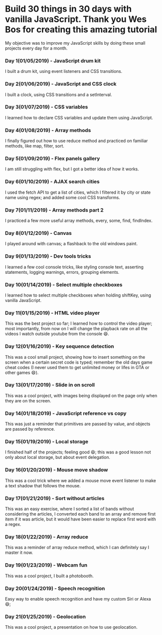 <h1>Build 30 things in 30 days with vanilla JavaScript. Thank you Wes Bos for creating this amazing tutorial</h1>
My objective was to improve my JavaScript skills by doing these small projects every day for a month.
<h3>Day 1(01/05/2019) - JavaScript drum kit</h3>
I built a drum kit, using event listeners and CSS transitions.
<h3>Day 2(01/06/2019) - JavaScript and CSS clock</h3>
I built a clock, using CSS transitions and a setInterval.
<h3>Day 3(01/07/2019) - CSS variables</h3>
I learned how to declare CSS variables and update them using JavaScript.
<h3>Day 4(01/08/2019) - Array methods</h3>
I finally figured out how to use reduce method and practiced on familiar methods, like map, filter, sort.
<h3>Day 5(01/09/2019) - Flex panels gallery</h3>
I am still struggling with flex, but I got a better idea of how it works.
<h3>Day 6(01/10/2019) - AJAX search cities</h3>
I used the fetch API to get a list of cities, which I filtered it by city or state name using regex; and added some cool CSS transforms.
<h3>Day 7(01/11/2019) - Array methods part 2</h3>
I practiced a few more useful array methods, every, some, find, findIndex.
<h3>Day 8(01/12/2019) - Canvas</h3>
I played around with canvas; a flashback to the old windows paint.
<h3>Day 9(01/13/2019) - Dev tools tricks</h3>
I learned a few cool console tricks, like styling console text, asserting statements, logging warnings, errors, grouping elements.
<h3>Day 10(01/14/2019) - Select multiple checkboxes</h3>
I learned how to select multiple checkboxes when holding shiftKey, using vanilla JavaScript.
<h3>Day 11(01/15/2019) - HTML video player</h3>
This was the best project so far; I learned how to control the video player; most importantly, from now on I will change the playback rate on all the videos I watch outside youtube from the console 😄.
<h3>Day 12(01/16/2019) - Key sequence detection</h3>
This was a cool small project, showing how to insert something on the screen when a certain secret code is typed; remember the old days game cheat codes (I never used them to get unlimited money or lifes in GTA or other games 😄).
<h3>Day 13(01/17/2019) - Slide in on scroll</h3>
This was a cool project, with images being displayed on the page only when they are on the screen.
<h3>Day 14(01/18/2019) - JavaScript reference vs copy</h3>
This was just a reminder that primitives are passed by value, and objects are passed by reference.
<h3>Day 15(01/19/2019) - Local storage</h3>
I finished half of the projects; feeling good 😄; this was a good lesson not only about local storage, but about event delegation.
<h3>Day 16(01/20/2019) - Mouse move shadow</h3>
This was a cool trick where we added a mouse move event listener to make a text shadow that follows the mouse.
<h3>Day 17(01/21/2019) - Sort without articles</h3>
This was an easy exercise, where I sorted a list of bands without considering the articles, I converted each band to an array and remove first item if it was article, but it would have been easier to replace first word with a regex.
<h3>Day 18(01/22/2019) - Array reduce</h3>
This was a reminder of array reduce method, which I can definitely say I master it now.
<h3>Day 19(01/23/2019) - Webcam fun</h3>
This was a cool project, I built a photobooth.
<h3>Day 20(01/24/2019) - Speech recognition</h3>
Easy way to enable speech recognition and have my custom Siri or Alexa 😄;
<h3>Day 21(01/25/2019) - Geolocation</h3>
This was a cool project, a presentation on how to use geolocation.